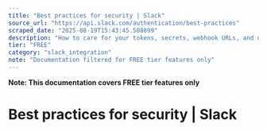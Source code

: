 ```yaml
---
title: "Best practices for security | Slack"
source_url: "https://api.slack.com/authentication/best-practices"
scraped_date: "2025-08-19T15:43:45.508899"
description: "How to care for your tokens, secrets, webhook URLs, and data."
tier: "FREE"
category: "slack_integration"
note: "Documentation filtered for FREE tier features only"
---
```

**Note: This documentation covers FREE tier features only**

# Best practices for security | Slack

